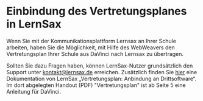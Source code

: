 # Einbindung des Vertretungsplanes in LernSax

Wenn Sie mit der Kommunikationsplattform Lernsax an Ihrer Schule arbeiten, haben Sie die Möglichkeit, mit Hilfe des WebWeavers den Vertretungsplan Ihrer Schule aus DaVinci nach Lernsax zu übertragen.

Sollten Sie dazu Fragen haben, können LernSax-Nutzer grundsätzlich den Support unter kontakt@lernsax.de erreichen. Zusätzlich finden Sie [hier](https://www.lernsax.de/wws/9.php#/wws/vertretungsplan.php?sid=79107528997102342059248614861760S3edb520a) eine  Dokumentation von LernSax „Vertretungsplan: Anbindung an Drittsoftware“. Im dort abgelegten Handout (PDF) "Vertretungsplan" ist ab Seite 5 eine Anleitung für DaVinci.